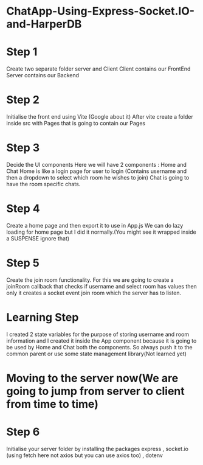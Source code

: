 # ChatApp-Using-Express-Socket.IO-and-HarperDB

# Step 1

Create two separate folder server and Client
Client contains our FrontEnd
Server contains our Backend

# Step 2 

Initialise the front end using Vite (Google about it)
After vite create a folder inside src with Pages that is going to contain our Pages

# Step 3

Decide the UI components
Here we will have 2 components : Home and Chat 
Home is like a login page for user to login (Contains username and then a dropdown to select which room he wishes to join)
Chat is going to have the room specific chats.

# Step 4

Create a home page and then export it to use in App.js
We can do lazy loading for home page but I did it normally.(You might see it wrapped inside a SUSPENSE ignore that)

# Step 5

Create the join room functionality.
For this we are going to create a joinRoom callback that checks if username and select room has values then only it creates a socket event join room which the server has to listen. 

# Learning Step

I created 2 state variables for the purpose of storing username and room information and I created it inside the App component because it is going to be used by Home and Chat both the components. So always push it to the common parent or use some state management library(Not learned yet)

# Moving to the server now(We are going to jump from server to client from time to time)

# Step 6 

Initialise your server folder by installing the packages express , socket.io (using fetch here not axios but you can use axios too) , dotenv




